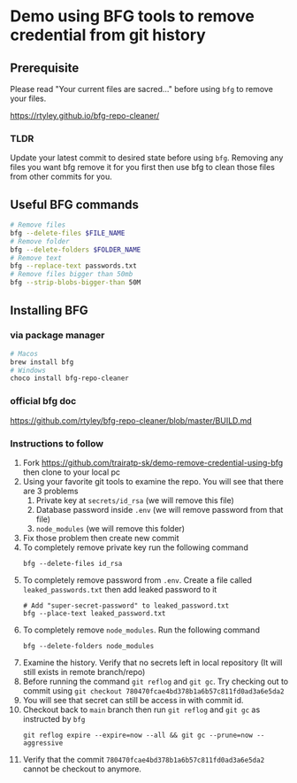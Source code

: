 # Demo using BFG tools to remove credential from git history

## Prerequisite
Please read "Your current files are sacred..." before using `bfg` to remove your files.

https://rtyley.github.io/bfg-repo-cleaner/
### TLDR
Update your latest commit to desired state before using `bfg`. Removing any files you want bfg remove it for you first then use bfg to clean those files from other commits for you.

## Useful BFG commands
```bash
# Remove files
bfg --delete-files $FILE_NAME
# Remove folder
bfg --delete-folders $FOLDER_NAME
# Remove text
bfg --replace-text passwords.txt
# Remove files bigger than 50mb
bfg --strip-blobs-bigger-than 50M
```

## Installing BFG
### via package manager
```bash
# Macos
brew install bfg
# Windows
choco install bfg-repo-cleaner
```
### official bfg doc
https://github.com/rtyley/bfg-repo-cleaner/blob/master/BUILD.md

### Instructions to follow
1. Fork https://github.com/trairatp-sk/demo-remove-credential-using-bfg then clone to your local pc
2. Using your favorite git tools to examine the repo. You will see that there are 3 problems
   1. Private key at `secrets/id_rsa` (we will remove this file)
   2. Database password inside `.env` (we will remove password from that file)
   3. `node_modules` (we will remove this folder)
3. Fix those problem then create new commit
4. To completely remove private key run the following command
    ```
    bfg --delete-files id_rsa
    ```
5. To completely remove password from `.env`. Create a file called `leaked_passwords.txt` then add leaked password to it
    ```
    # Add "super-secret-password" to leaked_password.txt
    bfg --place-text leaked_password.txt
    ```
6. To completely remove `node_modules`. Run the following command
    ```
    bfg --delete-folders node_modules
    ```
7. Examine the history. Verify that no secrets left in local repository (It will still exists in remote branch/repo)
8. Before running the command `git reflog` and `git gc`. Try checking out to commit using `git checkout 780470fcae4bd378b1a6b57c811fd0ad3a6e5da2`
9. You will see that secret can still be access in with commit id.
10. Checkout back to `main` branch then run `git reflog` and `git gc` as instructed by `bfg`
    ```
    git reflog expire --expire=now --all && git gc --prune=now --aggressive
    ```
11. Verify that the commit `780470fcae4bd378b1a6b57c811fd0ad3a6e5da2` cannot be checkout to anymore.